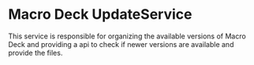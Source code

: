 # Macro Deck UpdateService

This service is responsible for organizing the available versions of Macro Deck and providing a api to check if newer versions are available and provide the files.
